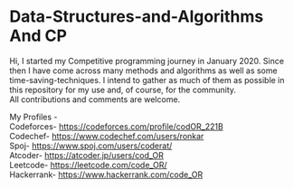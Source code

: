 # Data-Structures-and-Algorithms And CP

Hi,
I started my Competitive programming journey in January 2020. 
Since then I have come across many methods and algorithms as well as some time-saving-techniques.
I intend to gather as much of them as possible in this repository for my use and, of course, for the community.  <br>
All contributions and comments are welcome.


My Profiles -
<br>
Codeforces- https://codeforces.com/profile/codOR_221B  <br>
Codechef- https://www.codechef.com/users/ronkar   <br>
Spoj- https://www.spoj.com/users/coderat/   <br>
Atcoder- https://atcoder.jp/users/cod_OR     <br>
Leetcode- https://leetcode.com/code_OR/    <br>
Hackerrank- https://www.hackerrank.com/code_OR   <br>

